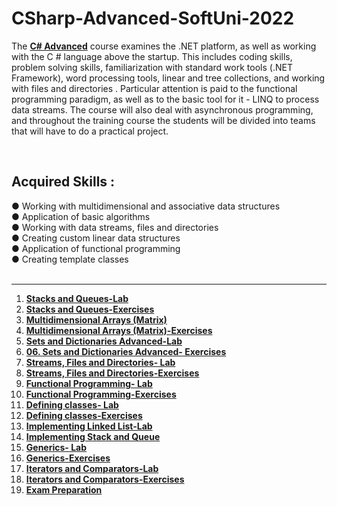 # CSharp-Advanced-SoftUni-2022

The [**C# Advanced**](https://softuni.bg/trainings/3699/csharp-advanced-may-2022) course examines the .NET platform, as well as working with the C # language above the startup. This includes coding skills, problem solving skills, familiarization with standard work tools (.NET Framework), word processing tools, linear and tree collections, and working with files and directories . Particular attention is paid to the functional programming paradigm, as well as to the basic tool for it - LINQ to process data streams. The course will also deal with asynchronous programming, and throughout the training course the students will be divided into teams that will have to do a practical project. 

</br>

<h2>Acquired Skills :</h2>
● Working with multidimensional and associative data structures </br>
● Application of basic algorithms </br>
● Working with data streams, files and directories </br>
● Creating custom linear data structures </br>
● Application of functional programming </br>
● Creating template classes </br>

</br>

-------------------------------------------------------------------------------------------------------------------------------------------------------------------------

1. [**Stacks and Queues-Lab**](https://github.com/calisthenicsGuy/CSharp-Advanced-SoftUni-2022/tree/main/1.%20Stacks%20and%20Queues-Lab)
2. [**Stacks and Queues-Exercises**](https://github.com/calisthenicsGuy/CSharp-Advanced-SoftUni-2022/tree/main/2.%20Stacks%20and%20Queues-Exersices)
3. [**Multidimensional Arrays (Matrix)**](https://github.com/calisthenicsGuy/CSharp-Advanced-SoftUni-2022/tree/main/3.%20Multidimensional%20Arrays%20(Matrix))
4. [**Multidimensional Arrays (Matrix)-Exercises**](https://github.com/calisthenicsGuy/CSharp-Advanced-SoftUni-2022/tree/main/04.%20Multidimensional%20Arrays%20(Matrix)-Exercises)
5. [**Sets and Dictionaries Advanced-Lab**](https://github.com/calisthenicsGuy/CSharp-Advanced-SoftUni-2022/tree/main/5.%20Sets%20and%20Dictionaries%20Advanced-Lab)
6. [**06. Sets and Dictionaries Advanced- Exercises**](https://github.com/calisthenicsGuy/CSharp-Advanced-SoftUni-2022/tree/main/06.%20Sets%20and%20Dictionaries%20Advanced-%20Exercises)
7. [**Streams, Files and Directories- Lab**](https://github.com/calisthenicsGuy/CSharp-Advanced-SoftUni-2022/tree/main/07.%20Streams%2C%20Files%20and%20Directories-%20Lab)
8. [**Streams, Files and Directories-Exercises**](https://github.com/calisthenicsGuy/CSharp-Advanced-SoftUni-2022/tree/main/08.%20Streams%2C%20Files%20and%20Directories-Exercises)
9. [**Functional Programming- Lab**](https://github.com/calisthenicsGuy/CSharp-Advanced-SoftUni-2022/tree/main/09.%20Functional%20Programming-%20Lab)
10. [**Functional Programming-Exercises**](https://github.com/calisthenicsGuy/CSharp-Advanced-SoftUni-2022/tree/main/10.%20Functional%20Programming-Exercises)
11. [**Defining classes- Lab**](https://github.com/calisthenicsGuy/CSharp-Advanced-SoftUni-2022/tree/main/11.%20Defining%20classes-%20Lab)
12. [**Defining classes-Exercises**](https://github.com/calisthenicsGuy/CSharp-Advanced-SoftUni-2022/tree/main/12.%20Defining%20classes-Exercises)
13. [**Implementing Linked List-Lab**]([https://github.com/calisthenicsGuy/CSharp-Advanced-SoftUni-2022/tree/main/13.%20Implementing%20Linked%20List-La](https://github.com/calisthenicsGuy/CSharp-Advanced-SoftUni-2022/tree/main/13.%20Implementing%20Linked%20List-Workshop)b)
14. [**Implementing Stack and Queue**](https://github.com/calisthenicsGuy/CSharp-Advanced-SoftUni-2022/tree/main/14.%20Implementing%20Stack%20and%20Queue)
15. [**Generics- Lab**](https://github.com/calisthenicsGuy/CSharp-Advanced-SoftUni-2022/tree/main/15.%20Generics-%20Lab)
16. [**Generics-Exercises**](https://github.com/calisthenicsGuy/CSharp-Advanced-SoftUni-2022/tree/main/16.%20Generics-Exercises)
17. [**Iterators and Comparators-Lab**](https://github.com/calisthenicsGuy/CSharp-Advanced-SoftUni-2022/tree/main/17.%20Iterators%20and%20Comparators-Lab)
18. [**Iterators and Comparators-Exercises**](https://github.com/calisthenicsGuy/CSharp-Advanced-SoftUni-2022/tree/main/18.%20Iterators%20and%20Comparators-Exercises)
19. [**Exam Preparation**](https://github.com/calisthenicsGuy/CSharp-Advanced-SoftUni-2022/tree/main/19.%20Exam%20Preparation)
